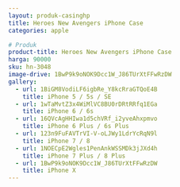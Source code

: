 ```yaml
---
layout: produk-casinghp
title: Heroes New Avengers iPhone Case
categories: apple

# Produk
product-title: Heroes New Avengers iPhone Case
harga: 90000
sku: hn-3048
image-drive: 1BwP9k9oNOK9Dcc1W_J86TUrXtFFwRzDW
gallery:
  - url: 1BiGM8VodiLF6igbRe_Y8kcRraGTQoE4B
    title: iPhone 5 / 5s / SE
  - url: 1wTaMvtZ3x4WiMlVC8BU0rDRtRRfq1EGa
    title: iPhone 6 / 6s
  - url: 16QVcAgHHIwa1d5chVRf_i2yveAhxpmvo
    title: iPhone 6 Plus / 6s Plus
  - url: 123n9FuFAVTrVI-V-oLJWy1LdrYcRqN9l
    title: iPhone 7 / 8
  - url: 1NOECpE2Wgles1PenAnkWSSMDk3jJXd4h
    title: iPhone 7 Plus / 8 Plus
  - url: 1BwP9k9oNOK9Dcc1W_J86TUrXtFFwRzDW
    title: iPhone X
---
```

